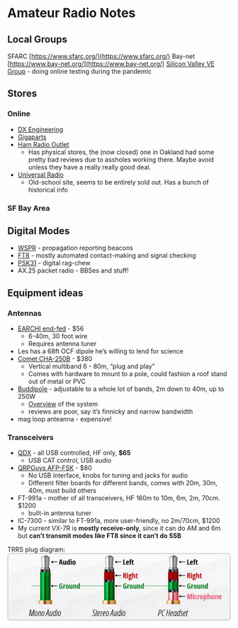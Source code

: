 # Amateur Radio Notes
## Local Groups

SFARC [https://www.sfarc.org/](https://www.sfarc.org/)
Bay-net [https://www.bay-net.org/](https://www.bay-net.org/)
[Silicon Valley VE Group](http://www.svve.org/) - doing online testing during the pandemic

## Stores
### Online
- [DX Engineering](https://www.dxengineering.com/)
- [Gigaparts](https://www.gigaparts.com/)
- [Ham Radio Outlet](https://www.hamradio.com/)
	- Has physical stores, the (now closed) one in Oakland had some pretty bad reviews due to assholes working there. Maybe avoid unless they have a really really good deal.
- [Universal Radio](https://www.universal-radio.com/)
	- Old-school site, seems to be entirely sold out. Has a bunch of historical info

### SF Bay Area


## Digital Modes

- [WSPR](http://www.wsprnet.org/drupal/) - propagation reporting beacons
- [FT8](https://www.sigidwiki.com/wiki/FT8) - mostly automated contact-making and signal checking
- [PSK31](https://www.qsl.net/sv1grb/psk31.htm) - digital rag-chew
- AX.25 packet radio - BBSes and stuff!


## Equipment ideas
### Antennas
- [EARCHI end-fed](http://www.earchi.org/proj_homebrew.html) - $56
	- 6-40m, 30 foot wire
	- Requires antenna tuner
- Les has a 68ft OCF dipole he’s willing to lend for science
- [Comet CHA-250B](https://www.hamradio.com/detail.cfm?pid=H0-007756) - $380
	- Vertical multiband 6 - 80m, “plug and play”
	- Comes with hardware to mount to a pole, could fashion a roof stand out of metal or PVC
- [Buddipole](https://www.buddipole.com/buddipole.html) - adjustable to a whole lot of bands, 2m down to 40m, up to 250W
	- [Overview](https://ve3ips.files.wordpress.com/2017/06/a_brief_guide_to_the_buddipole_system_revn.pdf) of the system
	- reviews are poor, say it’s finnicky and narrow bandwidth
- mag loop anteanna - expensive!

### Transceivers
- [QDX](https://www.qrp-labs.com/qdx.html) - all USB controlled, HF only, **$65**
	- USB CAT control, USB audio
- [QRPGuys AFP-FSK](https://qrpguys.com/qrpguys-digital-fsk-transceiver-iii) - $80
	- No USB interface, knobs for tuning and jacks for audio
	- Different filter boards for different bands, comes with 20m, 30m, 40m, must build others
- FT-991a - mother of all transceivers, HF 160m to 10m, 6m, 2m, 70cm. $1200
	- built-in antenna tuner
- IC-7300 - similar to FT-991a, more user-friendly, no 2m/70cm, $1200
- My current VX-7R is **mostly receive-only**, since it can do AM and 6m but **can’t transmit modes like FT8 since it can’t do SSB**


TRRS plug diagram:
![](/img/trrs-diagram.jpg)